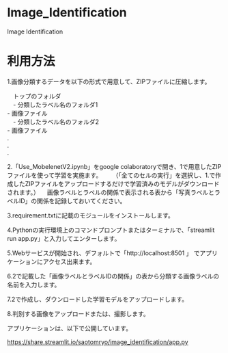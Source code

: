 # Image_Identification
Image Identification

# 利用方法

1.画像分類するデータを以下の形式で用意して、ZIPファイルに圧縮します。

　トップのフォルダ  
 　- 分類したラベル名のフォルダ1  
     - 画像ファイル  
 　- 分類したラベル名のフォルダ2  
     - 画像ファイル  
  .  
  .  
  .  
  
2.「Use_MobelenetV2.ipynb」をgoogle colaboratoryで開き、1で用意したZIPファイルを使って学習を実施ます。
　　（「全てのセルの実行」を選択し、1.で作成したZIPファイルをアップロードするだけで学習済みのモデルがダウンロードされます。）
  　画像ラベルとラベルの関係で表示される表から「写真ラベルとラベルID」の関係を記録しておいてください。

3.requirement.txtに記載のモジュールをインストールします。

4.Pythonの実行環境上のコマンドプロンプトまたはターミナルで、「streamlit run app.py」と入力してエンターします。

5.Webサービスが開始され、デフォルトで「http://localhost:8501  」  でアプリケーションにアクセス出来ます。

6.2で記載した「画像ラベルとラベルIDの関係」の表から分類する画像ラベルの名前を入力します。

7.2で作成し、ダウンロードした学習モデルをアップロードします。

8.判別する画像をアップロードまたは、撮影します。

アプリケーションは、以下で公開しています。

https://share.streamlit.io/saotomryo/image_identification/app.py




